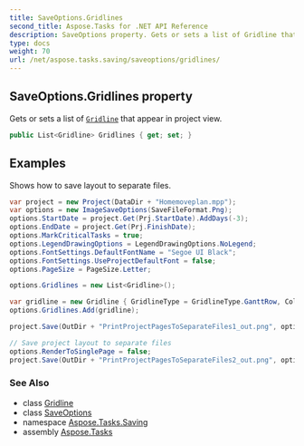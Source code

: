```yaml
---
title: SaveOptions.Gridlines
second_title: Aspose.Tasks for .NET API Reference
description: SaveOptions property. Gets or sets a list of Gridline that appear in project view
type: docs
weight: 70
url: /net/aspose.tasks.saving/saveoptions/gridlines/
---
```

## SaveOptions.Gridlines property

Gets or sets a list of [`Gridline`](../../../aspose.tasks.visualization/gridline/) that appear in project view.

```csharp
public List<Gridline> Gridlines { get; set; }
```

## Examples

Shows how to save layout to separate files.

```csharp
var project = new Project(DataDir + "Homemoveplan.mpp");
var options = new ImageSaveOptions(SaveFileFormat.Png);
options.StartDate = project.Get(Prj.StartDate).AddDays(-3);
options.EndDate = project.Get(Prj.FinishDate);
options.MarkCriticalTasks = true;
options.LegendDrawingOptions = LegendDrawingOptions.NoLegend;
options.FontSettings.DefaultFontName = "Segoe UI Black";
options.FontSettings.UseProjectDefaultFont = false;
options.PageSize = PageSize.Letter;

options.Gridlines = new List<Gridline>();

var gridline = new Gridline { GridlineType = GridlineType.GanttRow, Color = Color.CornflowerBlue, Pattern = LinePattern.Dashed };
options.Gridlines.Add(gridline);

project.Save(OutDir + "PrintProjectPagesToSeparateFiles1_out.png", options);

// Save project layout to separate files
options.RenderToSinglePage = false;
project.Save(OutDir + "PrintProjectPagesToSeparateFiles2_out.png", options);
```

### See Also

* class [Gridline](../../../aspose.tasks.visualization/gridline/)
* class [SaveOptions](../)
* namespace [Aspose.Tasks.Saving](../../saveoptions/)
* assembly [Aspose.Tasks](../../../)


